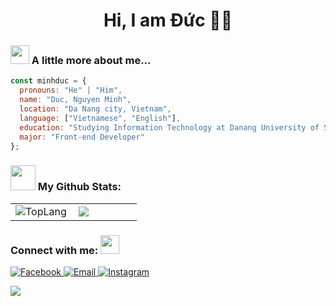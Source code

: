 ### <h1 align="center"> Hi, I am Đức 👩‍💻</h1>
### <img src="https://emojis.slackmojis.com/emojis/images/1588315024/8823/hyperkitty.gif?1588315024" width="30px"/> A little more about me...


```js
const minhduc = {
  pronouns: "He" | "Him",
  name: "Duc, Nguyen Minh",
  location: "Da Nang city, Vietnam",
  language: ["Vietnamese", "English"],
  education: "Studying Information Technology at Danang University of Science and Technology",
  major: "Front-end Developer"
};
```

### <img src="https://media.giphy.com/media/VgCDAzcKvsR6OM0uWg/giphy.gif" width="40">  My Github Stats:

<table width="100%"  border="0" cellpadding="0" cellspacing="0">
	<tr>
		<td align="left" width="50%">
			<img align="left" alt="TopLang" src="https://github-readme-stats.vercel.app/api?username=minhduc1582" />
		</td>
		<td align="left" width="50%">
			<img align='left' src="https://github-readme-stats.vercel.app/api/top-langs/?username=minhduc1582&layout=compact" />
		</td>
	</tr>
</table>

### Connect with me: <img src="https://raw.githubusercontent.com/nguyenthanhlong11/nguyenthanhlong11/master/Assets/handshake.gif" height="30px">

<p>
	<a href="https://www.facebook.com/m.duc.158/" target="_blank">
		<img alt="Facebook" src="https://img.shields.io/badge/.-minhduc-ff69b4?style=flat&logo=facebook">
	</a>
	<a href="mailto:minhduc2247@gmail.com">
		<img alt="Email" src="https://img.shields.io/badge/.-minhduc2247@gmail.com-orange?style=flat&logo=gmail">
	</a>
	<a href="https://www.instagram.com/mduc_ld/" target="_blank">
		<img alt="Instagram" src="https://img.shields.io/badge/.-@minhduc_ld-ff69b4?style=flat&logo=instagram">
	</a>
</p>
<p align="left">
	<a href="https://github.com/minhduc1582">
		<img src="https://komarev.com/ghpvc/?username=paulnguyen-mn">
	</a>
</p>


<!--
**minhduc1582/minhduc1582** is a ✨ _special_ ✨ repository because its `README.md` (this file) appears on your GitHub profile.

Here are some ideas to get you started:

- 🔭 I’m currently working on ...
- 🌱 I’m currently learning ...
- 👯 I’m looking to collaborate on ...
- 🤔 I’m looking for help with ...
- 💬 Ask me about ...
- 📫 How to reach me: ...
- 😄 Pronouns: ...
- ⚡ Fun fact: ...
-->
